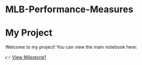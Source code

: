 # MLB-Performance-Measures

# My Project

Welcome to my project! You can view the main notebook here:

👉 [View Milestone1](Milestone1.html)
